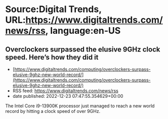 # Source:Digital Trends, URL:https://www.digitaltrends.com/news/rss, language:en-US

## Overclockers surpassed the elusive 9GHz clock speed. Here’s how they did it
 - [https://www.digitaltrends.com/computing/overclockers-surpass-elusive-9ghz-new-world-record/](https://www.digitaltrends.com/computing/overclockers-surpass-elusive-9ghz-new-world-record/)
 - RSS feed: https://www.digitaltrends.com/news/rss
 - date published: 2022-12-23 07:47:55.354629+00:00

The Intel Core i9-13900K processor just managed to reach a new world record by hitting a clock speed of over 9GHz.

